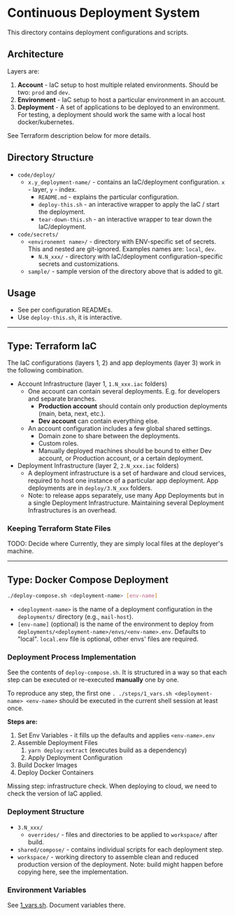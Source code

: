 # Continuous Deployment System

This directory contains deployment configurations and scripts.

## Architecture

Layers are:

1. **Account** - IaC setup to host multiple related environments. Should be two: `prod` and `dev`.
2. **Environment** - IaC setup to host a particular environment in an account.
3. **Deployment** - A set of applications to be deployed to an environment.
   For testing, a deployment should work the same with a local host docker/kubernetes.

See Terraform description below for more details.

## Directory Structure

- `code/deploy/`
  - `x.y_deployment-name/` - contains an IaC/deployment configuration. `x` - layer, `y` - index.
    - `README.md` - explains the particular configuration.
    - `deploy-this.sh` - an interactive wrapper to apply the IaC / start the deployment.
    - `tear-down-this.sh` - an interactive wrapper to tear down the IaC/deployment.
- `code/secrets/`
  - `<environemnt name>/` - directory with ENV-specific set of secrets.
    This and nested are git-ignored.
    Examples names are: `local`, `dev`.
    - `N.N_xxx/` - directory with IaC/deployment configuration-specific secrets and customizations.
  - `sample/` - sample version of the directory above that is added to git.

## Usage

- See per configuration READMEs.
- Use `deploy-this.sh`, it is interactive.

---

## Type: Terraform IaC

The IaC configurations (layers 1, 2) and app deployments (layer 3) work in the following combination.

- Account Infrastructure (layer 1, `1.N_xxx.iac` folders)
  - One account can contain several deployments. E.g. for developers and separate branches.
    - **Production account** should contain only production deployments (main, beta, next, etc.).
    - **Dev account** can contain everything else.
  - An account configuration includes a few global shared settings.
    - Domain zone to share between the deployments.
    - Custom roles.
    - Manually deployed machines should be bound to either Dev account, or Production account, or a certain deployment.
- Deployment Infrastructure (layer 2, `2.N_xxx.iac` folders)
  - A deployment infrastructure is a set of hardware and cloud services, required to host one instance of
    a particular app deployment. App deployments are in `deploy/3.N_xxx` folders.
  - Note: to release apps separately, use many App Deployments but in a single Deployment Infrastructure.
    Maintaining several Deployment Infrastructures is an overhead.

### Keeping Terraform State Files

TODO: Decide where
Currently, they are simply local files at the deployer's machine.

---

## Type: Docker Compose Deployment

```bash
./deploy-compose.sh <deployment-name> [env-name]
```

- `<deployment-name>` is the name of a deployment configuration in the `deployments/` directory (e.g., `mail-host`).
- `[env-name]` (optional) is the name of the environment to deploy from `deployments/<deployment-name>/envs/<env-name>.env`. Defaults to "local". `local.env` file is optional, other envs' files are required.

### Deployment Process Implementation

See the contents of `deploy-compose.sh`. It is structured in a way so that each step can be executed or re-executed **manually** one by one.

To reproduce any step, the first one `. ./steps/1_vars.sh <deployment-name> <env-name>` should be executed in the current shell session at least once.

**Steps are:**

1. Set Env Variables - it fills up the defaults and applies `<env-name>.env`
2. Assemble Deployment Files
   1. `yarn deploy:extract` (executes build as a dependency)
   2. Apply Deployment Configuration
3. Build Docker Images
4. Deploy Docker Containers

Missing step: infrastructure check. When deploying to cloud, we need to check the version of IaC applied.

### Deployment Structure

- `3.N_xxx/`
  - `overrides/` - files and directories to be applied to `workspace/` after build.
- `shared/compose/` - contains individual scripts for each deployment step.
- `workspace/` - working directory to assemble clean and reduced production version of the deployment.
  Note: build might happen before copying here, see the implementation.

### Environment Variables

See [1_vars.sh](./steps/1_vars.sh). Document variables there.
